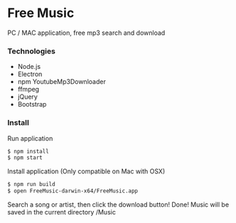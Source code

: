 # Free Music 
PC / MAC application, free mp3 search and download


### Technologies
- Node.js
- Electron
- npm YoutubeMp3Downloader
- ffmpeg
- jQuery
- Bootstrap


### Install

Run application

```sh
$ npm install
$ npm start
```

Install application (Only compatible on Mac with OSX)
```sh
$ npm run build
$ open FreeMusic-darwin-x64/FreeMusic.app
```


Search a song or artist, then click the download button! Done!
Music will be saved in the current directory /Music 

